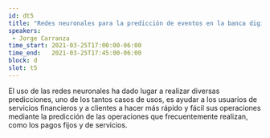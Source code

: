 ```yaml
---
id: dt5
title: "Redes neuronales para la predicción de eventos en la banca digital"
speakers:
 - Jorge Carranza
time_start: 2021-03-25T17:00:00-06:00
time_end:   2021-03-25T17:45:00-06:00
block: d
slot: t5
---
```


El uso de las redes neuronales ha dado lugar a realizar diversas predicciones, uno de los tantos casos de usos, es ayudar a los usuarios de servicios financieros y a clientes a hacer más rápido y fácil sus operaciones mediante la predicción de las operaciones que frecuentemente realizan, como los pagos fijos y de servicios.